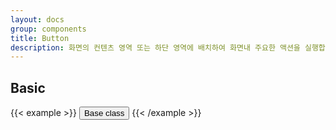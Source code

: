 ```yaml
---
layout: docs
group: components
title: Button
description: 화면의 컨텐츠 영역 또는 하단 영역에 배치하여 화면내 주요한 액션을 실행합니다.
---
```


## Basic

{{< example >}}
<button type="button" class="btn">Base class</button>
{{< /example >}}